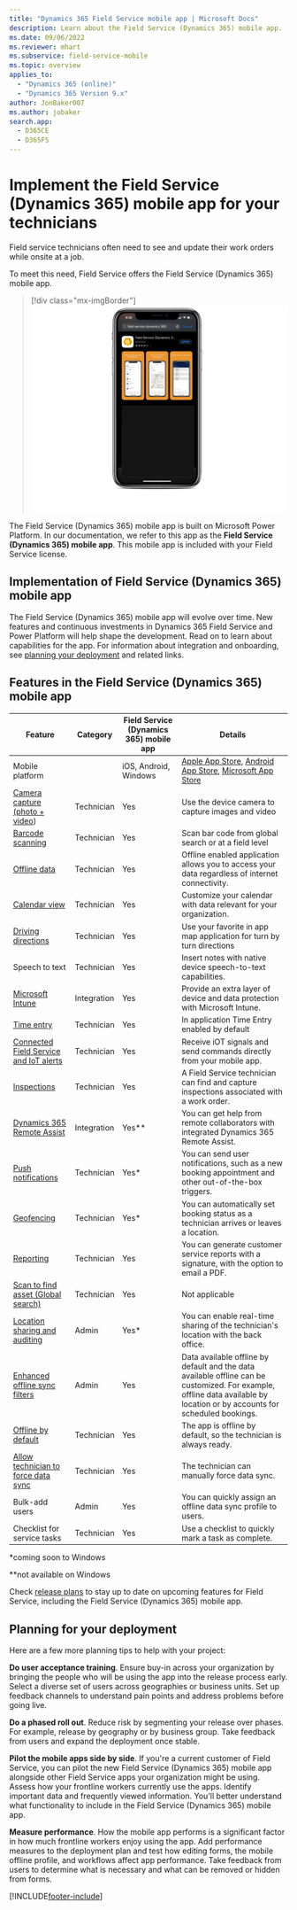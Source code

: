 ```yaml
---
title: "Dynamics 365 Field Service mobile app | Microsoft Docs"
description: Learn about the Field Service (Dynamics 365) mobile app.
ms.date: 09/06/2022
ms.reviewer: mhart
ms.subservice: field-service-mobile
ms.topic: overview
applies_to: 
  - "Dynamics 365 (online)"
  - "Dynamics 365 Version 9.x"
author: JonBaker007
ms.author: jobaker
search.app: 
  - D365CE
  - D365FS
---
```


# Implement the Field Service (Dynamics 365) mobile app for your technicians

Field service technicians often need to see and update their work orders while onsite at a job.

To meet this need, Field Service offers the Field Service (Dynamics 365) mobile app.

> [!div class="mx-imgBorder"]
> ![Device render Field Service mobile app.](./media/mobile-2020-app-store-compare2.png)

The Field Service (Dynamics 365) mobile app is built on Microsoft Power Platform. In our documentation, we refer to this app as the **Field Service (Dynamics 365) mobile app**. This mobile app is included with your Field Service license.

## Implementation of Field Service (Dynamics 365) mobile app

The Field Service (Dynamics 365) mobile app will evolve over time. New features and continuous investments in Dynamics 365 Field Service and Power Platform will help shape the development. Read on to learn about capabilities for the app. For information about integration and onboarding, see [planning your deployment](#planning-for-your-deployment) and related links.

## Features in the Field Service (Dynamics 365) mobile app

| Feature | Category | Field Service (Dynamics 365) mobile app |  Details |
| --- | --- | --- |  --- |
| Mobile platform |  | iOS, Android, Windows |  [Apple App Store](https://aka.ms/fsmobile-apple),  [Android App Store](https://aka.ms/fsmobile-google), [Microsoft App Store](https://aka.ms/fsmobile-win)  |
| [Camera capture (photo + video](mobile-power-app-use.md#take-notes-with-attached-pictures-videos-and-files)) | Technician | Yes |  Use the device camera to capture images and video |
| [Barcode scanning](mobile-power-app-use.md#barcode-scanning) | Technician | Yes |  Scan bar code from global search or at a field level |
| [Offline data](mobile-power-app-use.md#work-offline-and-update-offline-data) | Technician | Yes |  Offline enabled application allows you to access your data regardless of internet connectivity. |
| [Calendar view](mobile-power-app-use.md#view-scheduled-work-orders) | Technician | Yes |   Customize your calendar with data relevant for your organization. |
| [Driving directions](mobile-power-app-use.md#travel-to-job-location) | Technician | Yes | Use your favorite in app map application for turn by turn directions |
| Speech to text | Technician | Yes | Insert notes with native device speech-to-text capabilities. |
| [Microsoft Intune](mobile-power-app-intune.md)  | Integration | Yes | Provide an extra layer of device and data protection with Microsoft Intune. |
| [Time entry](mobile-power-app-use.md#time-entry)  | Technician | Yes | In application Time Entry enabled by default |
| [Connected Field Service and IoT alerts](mobile-power-app-use.md#iot) | Technician | Yes |  Receive iOT signals and send commands directly from your mobile app. |
| [Inspections](inspections.md) | Technician | Yes | A Field Service technician can find and capture inspections associated with a work order. |
| [Dynamics 365 Remote Assist](/dynamics365/mixed-reality/remote-assist/overview-hololens) | Integration | Yes** | You can get help from remote collaborators with integrated Dynamics 365 Remote Assist. |
| [Push notifications](mobile-power-app-push-notifications.md) | Technician | Yes* |  You can send user notifications, such as a new booking appointment and other out-of-the-box triggers. |
| [Geofencing](mobile-powerapp-geofence.md) | Technician | Yes* | You can automatically set booking status as a technician arrives or leaves a location. |
| [Reporting](mobile-powerapp-reporting.md) | Technician | Yes | You can generate customer service reports with a signature, with the option to email a PDF. |
| [Scan to find asset (Global search)](mobile-power-app-system-barcode-scanning.md) | Technician | Yes |  Not applicable |
| [Location sharing and auditing](mobile-powerapp-location-auditing.md) | Admin | Yes* | You can enable real-time sharing of the technician's location with the back office. |
| [Enhanced offline sync filters](mobile-power-app-system-offline.md) | Admin | Yes |  Data available offline by default and the data available offline can be customized. For example, offline data available by location or by accounts for scheduled bookings. |
| [Offline by default](mobile-power-app-system-offline.md#understanding-offline-vs-online-capabilities) | Technician | Yes |  The app is offline by default, so the technician is always ready. |
| [Allow technician to force data sync](mobile-power-app-use.md#work-offline-and-update-offline-data) | Technician | Yes |  The technician can manually force data sync. |
| Bulk-add users  | Admin | Yes|  You can quickly assign an offline data sync profile to users. |
| Checklist for service tasks  | Technician | Yes |  Use a checklist to quickly mark a task as complete. |

*coming soon to Windows

**not available on Windows

Check [release plans](/dynamics365/release-plans/) to stay up to date on upcoming features for Field Service, including the Field Service (Dynamics 365) mobile app.

## Planning for your deployment

Here are a few more planning tips to help with your project:

**Do user acceptance training**. Ensure buy-in across your organization by bringing the people who will be using the app into the release process early. Select a diverse set of users across geographies or business units. Set up feedback channels to understand pain points and address problems before going live.

**Do a phased roll out**. Reduce risk by segmenting your release over phases. For example, release by geography or by business group. Take feedback from users and expand the deployment once stable.

**Pilot the mobile apps side by side**. If you're a current customer of Field Service, you can pilot the new Field Service (Dynamics 365) mobile app alongside other Field Service apps your organization might be using. Assess how your frontline workers currently use the apps. Identify important data and frequently viewed information. You'll better understand what functionality to include in the Field Service (Dynamics 365) mobile app.

**Measure performance**. How the mobile app performs is a significant factor in how much frontline workers enjoy using the app. Add performance measures to the deployment plan and test how editing forms, the mobile offline profile, and workflows affect app performance. Take feedback from users to determine what is necessary and what can be removed or hidden from forms.

[!INCLUDE[footer-include](../includes/footer-banner.md)]
